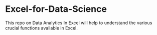 # Excel-for-Data-Science
This repo on Data Analytics In Excel will help to understand the various crucial functions available in Excel.

